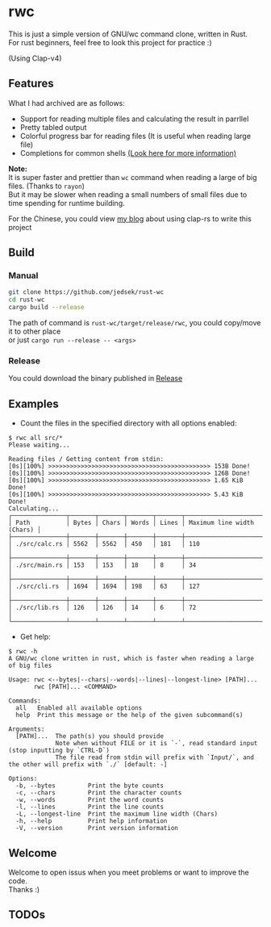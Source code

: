# rwc
This is just a simple version of GNU/wc command clone, written in Rust.  
For rust beginners, feel free to look this project for practice :)

(Using Clap-v4)

## Features
What I had archived are as follows:
- Support for reading multiple files and calculating the result in parrllel
- Pretty tabled output
- Colorful progress bar for reading files (It is useful when reading large file)
- Completions for common shells [(Look here for more information)](/completions/)

**Note:**  
It is super faster and prettier than `wc` command when reading a large of big files. (Thanks to `rayon`)  
But it may be slower when reading a small numbers of small files due to time spending for runtime building.

For the Chinese, you could view [my blog](https://jedsek.xyz/posts/rust-clap/guide) about using clap-rs to write this project  

## Build

### Manual

```bash
git clone https://github.com/jedsek/rust-wc
cd rust-wc
cargo build --release
```

The path of command is `rust-wc/target/release/rwc`, you could copy/move it to other place  
or just `cargo run --release -- <args>`

### Release
You could download the binary published in [Release](https://github.com/Jedsek/rust-wc/releases/)

## Examples

- Count the files in the specified directory with all options enabled:

```
$ rwc all src/*
Please waiting...

Reading files / Getting content from stdin:
[0s][100%] >>>>>>>>>>>>>>>>>>>>>>>>>>>>>>>>>>>>>>>>>>>>> 153B Done!
[0s][100%] >>>>>>>>>>>>>>>>>>>>>>>>>>>>>>>>>>>>>>>>>>>>> 126B Done!
[0s][100%] >>>>>>>>>>>>>>>>>>>>>>>>>>>>>>>>>>>>>>>>>>>>> 1.65 KiB Done!
[0s][100%] >>>>>>>>>>>>>>>>>>>>>>>>>>>>>>>>>>>>>>>>>>>>> 5.43 KiB Done!
Calculating...
┌───────────────┬───────┬───────┬───────┬───────┬────────────────────────────┐
│ Path          │ Bytes │ Chars │ Words │ Lines │ Maximum line width (Chars) │
├───────────────┼───────┼───────┼───────┼───────┼────────────────────────────┤
│ ./src/calc.rs │ 5562  │ 5562  │ 450   │ 181   │ 110                        │
├───────────────┼───────┼───────┼───────┼───────┼────────────────────────────┤
│ ./src/main.rs │ 153   │ 153   │ 18    │ 8     │ 34                         │
├───────────────┼───────┼───────┼───────┼───────┼────────────────────────────┤
│ ./src/cli.rs  │ 1694  │ 1694  │ 198   │ 63    │ 127                        │
├───────────────┼───────┼───────┼───────┼───────┼────────────────────────────┤
│ ./src/lib.rs  │ 126   │ 126   │ 14    │ 6     │ 72                         │
└───────────────┴───────┴───────┴───────┴───────┴────────────────────────────┘
```

- Get help:

```
$ rwc -h
A GNU/wc clone written in rust, which is faster when reading a large of big files

Usage: rwc <--bytes|--chars|--words|--lines|--longest-line> [PATH]...
       rwc [PATH]... <COMMAND>

Commands:
  all   Enabled all available options
  help  Print this message or the help of the given subcommand(s)

Arguments:
  [PATH]...  The path(s) you should provide
             Note when without FILE or it is `-`, read standard input (stop inputting by `CTRL-D`)
             The file read from stdin will prefix with `Input/`, and the other will prefix with `./` [default: -]

Options:
  -b, --bytes         Print the byte counts
  -c, --chars         Print the character counts
  -w, --words         Print the word counts
  -l, --lines         Print the line counts
  -L, --longest-line  Print the maximum line width (Chars)
  -h, --help          Print help information
  -V, --version       Print version information
```

## Welcome
Welcome to open issus when you meet problems or want to improve the code.  
Thanks :)

## TODOs